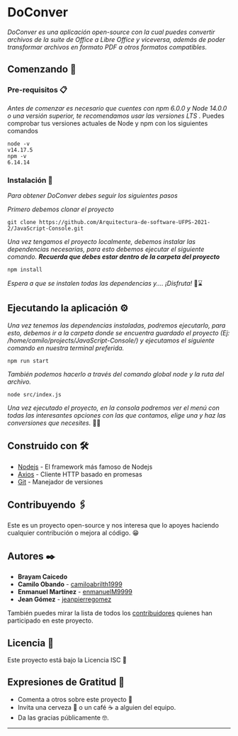 
# DoConver

_DoConver es una aplicación open-source con la cual puedes convertir archivos de la suite de Office a Libre Office y viceversa, además de poder transformar archivos en formato PDF a otros formatos compatibles._

## Comenzando 🚀

### Pre-requisitos 📋

_Antes de comenzar es necesario que cuentes con npm 6.0.0 y Node 14.0.0 o una versión superior, te recomendamos usar las versiones LTS ._
Puedes comprobar tus versiones actuales de Node y npm con los siguientes comandos
```
node -v
v14.17.5
npm -v
6.14.14
```

### Instalación 🔧

_Para obtener DoConver debes seguir los siguientes pasos_

_Primero debemos clonar el proyecto_

```
git clone https://github.com/Arquitectura-de-software-UFPS-2021-2/JavaScript-Console.git
```

_Una vez tengamos el proyecto localmente, debemos instalar las dependencias necesarias, para esto debemos ejecutar el siguiente comando. **Recuerda que debes estar dentro de la carpeta del proyecto**_

```
npm install
```

_Espera a que se instalen todas las dependencias y.... ¡Disfruta!_ 🎉⌛

## Ejecutando la aplicación ⚙️

_Una vez tenemos las dependencias instaladas, podremos ejecutarlo, para esto, debemos ir a la carpeta donde se encuentra guardado el proyecto (Ej: /home/camilo/projects/JavaScript-Console/) y ejecutamos el siguiente comando en nuestra terminal preferida._
```
npm run start
```

_También podemos hacerlo a través del comando global node y la ruta del archivo._

```
node src/index.js
```

_Una vez ejecutado el proyecto, en la consola podremos ver el menú con todas las interesantes opciones con las que contamos, elige una y haz las conversiones que necesites._  🎈🎉


## Construido con 🛠️

* [Nodejs](http://www.dropwizard.io/1.0.2/docs/) - El framework más famoso de Nodejs
* [Axios](https://www.npmjs.com/package/axios) - Cliente HTTP basado en promesas
* [Git](https://git-scm.com/) - Manejador de versiones

## Contribuyendo 🖇️

Este es un proyecto open-source y nos interesa que lo apoyes haciendo cualquier contribución o mejora al código. 😁

## Autores ✒️

* **Brayam Caicedo** 
* **Camilo Obando** -  [camiloabrilth1999](https://github.com/camiloabrilth1999)
* **Enmanuel Martínez** -  [enmanuelM9999](https://github.com/enmanuelM9999)
* **Jean Gómez** - [jeanpierregomez](https://github.com/jeanpierregomez)

También puedes mirar la lista de todos los [contribuidores](https://github.com/Arquitectura-de-software-UFPS-2021-2/JavaScript-Console/graphs/contributors) quienes han participado en este proyecto. 

## Licencia 📄

Este proyecto está bajo la Licencia ISC 📑

## Expresiones de Gratitud 🎁

* Comenta a otros sobre este proyecto 📢
* Invita una cerveza 🍺 o un café ☕ a alguien del equipo. 
* Da las gracias públicamente 🤓.
---

